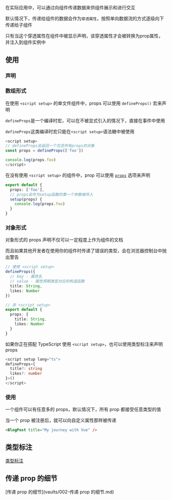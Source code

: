 在实际应用中，可以通过向组件传递数据来供组件展示和进行交互

默认情况下，传递给组件的数据会作为`穿透属性`，按照单向数据流的方式逐级向下传递给子组件

只有当这个穿透属性在组件中被显示声明，该穿透属性才会被转换为prop属性，并注入到组件实例中



## 使用

### 声明

### 数组形式

在使用 `<script setup>` 的单文件组件中，props 可以使用 `defineProps()` 宏来声明

`defineProps`是一个编译时宏，可以在不被显式引入的情况下，直接在事件中使用

`defineProps`这类编译时宏只能在`<script setup>`语法糖中被使用

```ts
<script setup>
// defineProps会返回一个包含所有props的对象
const props = defineProps(['foo'])

console.log(props.foo)
</script>
```



在没有使用 `<script setup>` 的组件中，prop 可以使用 [`props`](https://cn.vuejs.org/api/options-state.html#props) 选项来声明

```ts
export default {
  props: ['foo'],
  // props会作为setup函数的第一个参数被传入
  setup(props) {
    console.log(props.foo)
  }
}
```



### 对象形式

对象形式的 props 声明不仅可以一定程度上作为组件的文档

而且如果其他开发者在使用你的组件时传递了错误的类型，会在浏览器控制台中抛出警告

```ts
// 使用 <script setup>
defineProps({
  // key - 属性名
  // value - 属性预期类型对应的构造函数
  title: String,
  likes: Number
})
```

```ts
// 非 <script setup>
export default {
  props: {
    title: String,
    likes: Number
  }
}
```



如果你正在搭配 TypeScript 使用 `<script setup>`，也可以使用类型标注来声明 props

```ts
<script setup lang="ts">
defineProps<{
  title?: string
  likes?: number
}>()
</script>
```



### 使用

一个组件可以有任意多的 props，默认情况下，所有 prop 都接受任意类型的值

当一个 prop 被注册后，就可以向自定义属性那样被传递

```html
<BlogPost title="My journey with Vue" />
```



## 类型标注

 [类型标注](vaults/001-类型标注.md) 



## 传递 prop 的细节

 [传递 prop 的细节](vaults/002-传递 prop 的细节.md) 
